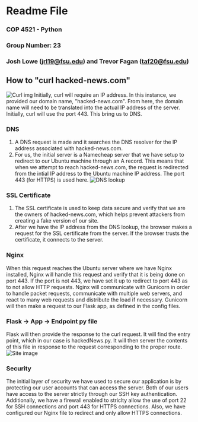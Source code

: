 # Readme File
### COP 4521 - Python 
### Group Number: 23
### Josh Lowe (jrl19@fsu.edu) and Trevor Fagan (taf20@fsu.edu)

## How to "curl hacked-news.com"
![Curl img](https://i.ibb.co/xzmDPVt/Screen-Shot-2022-10-16-at-3-14-42-PM.png)
Initially, curl will require an IP address. In this instance, we provided our domain name, "hacked-news.com". From here, the
domain name will need to be translated into the actual IP address of the server. Initially, curl will use the port 443. This bring us to DNS.
### DNS
1. A DNS request is made and it searches the DNS resolver for the IP address associated with hacked-news.com.
2. For us, the initial server is a Namecheap server that we have setup to redirect to our Ubuntu machine through an A record. This means that when we attempt to reach hacked-news.com, the request is redirected from the intial IP address to the Ubuntu machine IP address. The port 443 (for HTTPS) is used here.
![DNS lookup](https://i.ibb.co/GJD305C/Screen-Shot-2022-10-16-at-3-33-10-PM.png)
### SSL Certificate
1. The SSL certificate is used to keep data secure and verify that we are the owners of hacked-news.com, which helps prevent attackers from creating a fake version of our site.
2. After we have the IP address from the DNS lookup, the browser makes a request for the SSL certificate from the server. If the browser trusts the certificate, it connects to the server.
### Nginx
When this request reaches the Ubuntu server where we have Nginx installed, Nginx will handle this request and verify that it is being done on port 443. If the port is not 443, we have set it up to redirect to port 443 as to not allow HTTP requests. Nginx will communicate with Gunicorn in order to handle packet requests, communicate with multiple web servers, and react to many web requests and distribute the load if necessary. Gunicorn will then make a request to our Flask app, as defined in the config files.
### Flask -> App -> Endpoint py file
Flask will then provide the response to the curl request. It will find the entry point, which in our case is hackedNews.py. It will then server the contents of this file in response to the request corresponding to the proper route. 
![Site image](https://i.ibb.co/HX7hMQ5/Screen-Shot-2022-10-19-at-10-35-52-AM.png)
### Security
The initial layer of security we have used to secure our application is by protecting our user accounts that can access the server. Both of our users have access to the server strictly through our SSH key authentication. Additionally, we have a firewall enabled to striclty allow the use of port 22 for SSH connections and port 443 for HTTPS connections. Also, we have configured our Nginx file to redirect and only allow HTTPS connections. 
